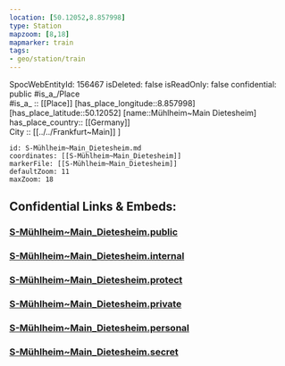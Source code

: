```yaml
---
location: [50.12052,8.857998] 
type: Station 
mapzoom: [8,18] 
mapmarker: train 
tags:
- geo/station/train
---
```

SpocWebEntityId: 156467
isDeleted: false
isReadOnly: false
confidential: public
#is_a_/Place  
#is_a_ :: [[Place]] 
[has_place_longitude::8.857998] 
[has_place_latitude::50.12052] 
[name::Mühlheim~Main Dietesheim] 
has_place_country:: [[Germany]]  
City :: [[../../Frankfurt~Main]] ] 


```leaflet
id: S-Mühlheim~Main_Dietesheim.md
coordinates: [[S-Mühlheim~Main_Dietesheim]] 
markerFile: [[S-Mühlheim~Main_Dietesheim]] 
defaultZoom: 11 
maxZoom: 18
```


## Confidential Links & Embeds: 

### [S-Mühlheim~Main_Dietesheim.public](/_public/\Earth\Continent\Europe\Europe~Central\Germany\Germany~West\Hessen\counties~Hessen\Frankfurt~Main\Stations-FFM~SS-Mühlheim~Main_Dietesheim.public.md) 

### [S-Mühlheim~Main_Dietesheim.internal](/_internal/\Earth\Continent\Europe\Europe~Central\Germany\Germany~West\Hessen\counties~Hessen\Frankfurt~Main\Stations-FFM~SS-Mühlheim~Main_Dietesheim.internal.md) 

### [S-Mühlheim~Main_Dietesheim.protect](/_protect/\Earth\Continent\Europe\Europe~Central\Germany\Germany~West\Hessen\counties~Hessen\Frankfurt~Main\Stations-FFM~SS-Mühlheim~Main_Dietesheim.protect.md) 

### [S-Mühlheim~Main_Dietesheim.private](/_private/\Earth\Continent\Europe\Europe~Central\Germany\Germany~West\Hessen\counties~Hessen\Frankfurt~Main\Stations-FFM~SS-Mühlheim~Main_Dietesheim.private.md) 

### [S-Mühlheim~Main_Dietesheim.personal](/_personal/\Earth\Continent\Europe\Europe~Central\Germany\Germany~West\Hessen\counties~Hessen\Frankfurt~Main\Stations-FFM~SS-Mühlheim~Main_Dietesheim.personal.md) 

### [S-Mühlheim~Main_Dietesheim.secret](/_secret/\Earth\Continent\Europe\Europe~Central\Germany\Germany~West\Hessen\counties~Hessen\Frankfurt~Main\Stations-FFM~SS-Mühlheim~Main_Dietesheim.secret.md)

